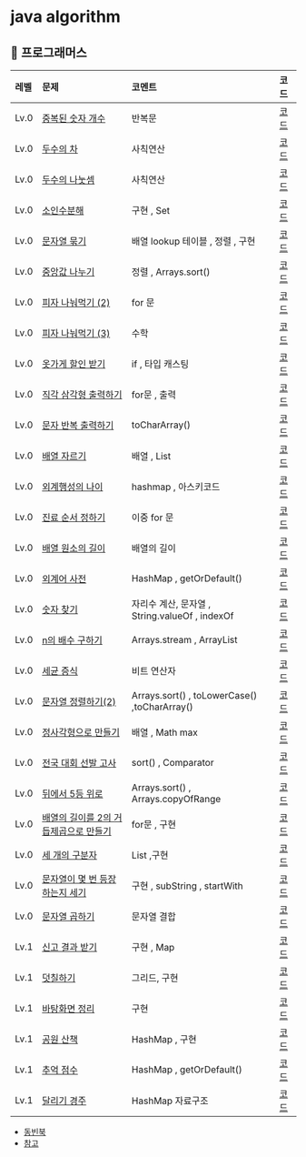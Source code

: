 # java algorithm


## 👻 프로그래머스

| 레벨   | 문제                                                                                 | 코멘트                                          | 코드                                                    |
  |:-----|:-----------------------------------------------------------------------------------|:---------------------------------------------|:------------------------------------------------------
| Lv.0 | [중복된 숫자 개수](https://programmers.co.kr/learn/courses/30/lessons/120583)             | 반복문                                          | [코드](src/com/company/programmers/level0/중복된숫자.md)     |
| Lv.0 | [두수의 차](https://programmers.co.kr/learn/courses/30/lessons/120803)                 | 사칙연산                                         | [코드](src/com/company/programmers/level0/두수의차.md)      |
| Lv.0 | [두수의 나눗셈](https://programmers.co.kr/learn/courses/30/lessons/120806)               | 사칙연산                                         | [코드](src/com/company/programmers/level0/두수의나눗셈.md)    |
| Lv.0 | [소인수분해](https://programmers.co.kr/learn/courses/30/lessons/120852)                 | 구현 , Set                                     | [코드](src/com/company/programmers/level0/소인수분해.md)     |
| Lv.0 | [문자열 묶기](https://programmers.co.kr/learn/courses/30/lessons/181855)                | 배열 lookup 테이블 , 정렬 , 구현                      | [코드](src/com/company/programmers/level0/문자열묶기.md)     |
| Lv.0 | [중앙값 나누기](https://programmers.co.kr/learn/courses/30/lessons/120811)               | 정렬 , Arrays.sort()                           | [코드](src/com/company/programmers/level0/중앙값구하기.md)    |
| Lv.0 | [피자 나눠먹기 (2)](https://programmers.co.kr/learn/courses/30/lessons/120815)           | for 문                                        | [코드](src/com/company/programmers/level0/피자나눠먹기2.md)   |
| Lv.0 | [피자 나눠먹기 (3)](https://programmers.co.kr/learn/courses/30/lessons/120816)           | 수학                                           | [코드](src/com/company/programmers/level0/피자나눠먹기3.md)   |
| Lv.0 | [옷가게 할인 받기](https://programmers.co.kr/learn/courses/30/lessons/120818)             | if , 타입 캐스팅                                  | [코드](src/com/company/programmers/level0/옷가게할인.md)     |
| Lv.0 | [직각 삼각형 출력하기](https://programmers.co.kr/learn/courses/30/lessons/120823)           | for문 , 출력                                    | [코드](src/com/company/programmers/level0/직각삼각형.md)     |
| Lv.0 | [문자 반복 출력하기](https://programmers.co.kr/learn/courses/30/lessons/120825)            | toCharArray()                                | [코드](src/com/company/programmers/level0/문자반복출력하기.md)  |
| Lv.0 | [배열 자르기](https://programmers.co.kr/learn/courses/30/lessons/120833)                | 배열 , List                                    | [코드](src/com/company/programmers/level0/배열자르기.md)     |
| Lv.0 | [외계행성의 나이](https://programmers.co.kr/learn/courses/30/lessons/120834)              | hashmap , 아스키코드                              | [코드](src/com/company/programmers/level0/외계행성의나이.md)   |
| Lv.0 | [진료 순서 정하기](https://programmers.co.kr/learn/courses/30/lessons/120835)             | 이중 for 문                                     | [코드](src/com/company/programmers/level0/진료순서정하기.md)   |
| Lv.0 | [배열 원소의 길이](https://programmers.co.kr/learn/courses/30/lessons/120854)             | 배열의 길이                                       | [코드](src/com/company/programmers/level0/배열원소의길이.md)   |
| Lv.0 | [외계어 사전 ](https://programmers.co.kr/learn/courses/30/lessons/120869)               | HashMap , getOrDefault()                     | [코드](src/com/company/programmers/level0/외계어사전.md)     |
| Lv.0 | [숫자 찾기](https://programmers.co.kr/learn/courses/30/lessons/120904)                 | 자리수 계산, 문자열 , String.valueOf , indexOf       | [코드](src/com/company/programmers/level0/숫자찾기.md)      |
| Lv.0 | [n의 배수 구하기](https://programmers.co.kr/learn/courses/30/lessons/120905)             | Arrays.stream , ArrayList                    | [코드](src/com/company/programmers/level0/배수고르기.md)     |
| Lv.0 | [세균 증식](https://programmers.co.kr/learn/courses/30/lessons/120910)                 | 비트 연산자                                       | [코드](src/com/company/programmers/level0/세균증식.md)      |
| Lv.0 | [문자열 정렬하기(2)](https://programmers.co.kr/learn/courses/30/lessons/120911)           | Arrays.sort() , toLowerCase() ,toCharArray() | [코드](src/com/company/programmers/level0/문자열정렬하기.md)   |
| Lv.0 | [정사각형으로 만들기](https://programmers.co.kr/learn/courses/30/lessons/181830)            | 배열   , Math max                              | [코드](src/com/company/programmers/level0/정사각형으로만들기.md) |
| Lv.0 | [전국 대회 선발 고사](https://programmers.co.kr/learn/courses/30/lessons/181851)           | sort() , Comparator                          | [코드](src/com/company/programmers/level0/전국대회선발고사.md)  |
| Lv.0 | [뒤에서 5등 위로 ](https://programmers.co.kr/learn/courses/30/lessons/181852)            | Arrays.sort() , Arrays.copyOfRange           | [코드](src/com/company/programmers/level0/뒤에서5등위로.md)   |
| Lv.0 | [배열의 길이를 2의 거듭제곱으로 만들기](https://programmers.co.kr/learn/courses/30/lessons/181857) | for문 , 구현                                    | [코드](src/com/company/programmers/level0/배열길이2의거듭.md)  |
| Lv.0 | [세 개의 구분자](https://programmers.co.kr/learn/courses/30/lessons/181862)              | List ,구현                                     | [코드](src/com/company/programmers/level0/세개의구분자.md)    |
| Lv.0 | [문자열이 몇 번 등장하는지 세기](https://programmers.co.kr/learn/courses/30/lessons/181871)     | 구현  , subString , startWith                  | [코드](src/com/company/programmers/level0/문자열몇번.md)     |
| Lv.0 | [문자열 곱하기](https://programmers.co.kr/learn/courses/30/lessons/181940)               | 문자열 결합                                       | [코드](src/com/company/programmers/level0/문자열곱하기.md)    |
| Lv.1 | [신고 결과 받기 ](https://programmers.co.kr/learn/courses/30/lessons/92334)              | 구현 , Map                                     | [코드](src/com/company/programmers/level1/신고결과받기.md)    |
| Lv.1 | [덧칠하기 ](https://programmers.co.kr/learn/courses/30/lessons/161989)                 | 그리드,   구현                                    | [코드](src/com/company/programmers/level1/덧칠하기.md)      |
| Lv.1 | [바탕화면 정리](https://programmers.co.kr/learn/courses/30/lessons/161990)               | 구현                                           | [코드](src/com/company/programmers/level1/바탕화면정리.md)    |
| Lv.1 | [공원 산책](https://programmers.co.kr/learn/courses/30/lessons/172928)                 | HashMap , 구현                                 | [코드](src/com/company/programmers/level1/공원산책.md)      |
| Lv.1 | [추억 점수](https://programmers.co.kr/learn/courses/30/lessons/176963)                 | HashMap , getOrDefault()                     | [코드](src/com/company/programmers/level1/추억점수.md)      |
| Lv.1 | [달리기 경주](https://programmers.co.kr/learn/courses/30/lessons/178871)                | HashMap 자료구조                                 | [코드](src/com/company/programmers/level1/달리기경주.md)     |




- [동빈북](src/com/company/dongbinbook/동빈북.md)
- [참고](src/com/company/good/read.md)

